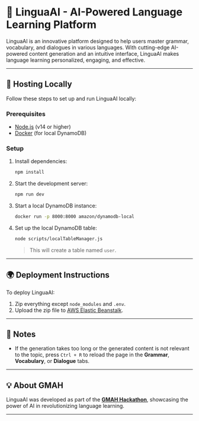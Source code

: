 # 🌟 LinguaAI - AI-Powered Language Learning Platform

LinguaAI is an innovative platform designed to help users master grammar, vocabulary, and dialogues in various languages. With cutting-edge AI-powered content generation and an intuitive interface, LinguaAI makes language learning personalized, engaging, and effective.

---

## 🚀 Hosting Locally

Follow these steps to set up and run LinguaAI locally:

### Prerequisites
- [Node.js](https://nodejs.org/) (v14 or higher)
- [Docker](https://www.docker.com/) (for local DynamoDB)

### Setup
1. Install dependencies:
   ```bash
   npm install
   ```

2. Start the development server:
   ```bash
   npm run dev
   ```

3. Start a local DynamoDB instance:
   ```bash
   docker run -p 8000:8000 amazon/dynamodb-local
   ```

4. Set up the local DynamoDB table:
   ```bash
   node scripts/localTableManager.js
   ```
   > This will create a table named `user`.

---

## 🌍 Deployment Instructions

To deploy LinguaAI:
1. Zip everything except `node_modules` and `.env`.
2. Upload the zip file to [AWS Elastic Beanstalk](https://ap-southeast-5.console.aws.amazon.com/elasticbeanstalk/home?region=ap-southeast-5#/environment/dashboard?environmentId=e-tyhth82n3m).

---

## 📝 Notes

- If the generation takes too long or the generated content is not relevant to the topic, press `Ctrl + R` to reload the page in the **Grammar**, **Vocabulary**, or **Dialogue** tabs.

---

## 💡 About GMAH

LinguaAI was developed as part of the [**GMAH Hackathon**](https://greataihackathon.com), showcasing the power of AI in revolutionizing language learning.

---

